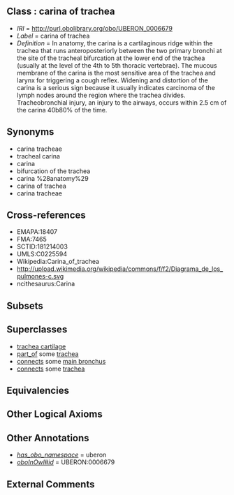 
## Class : carina of trachea

 * *IRI* = http://purl.obolibrary.org/obo/UBERON_0006679
 * *Label* = carina of trachea
 * *Definition* = In anatomy, the carina is a cartilaginous ridge within the trachea that runs anteroposteriorly between the two primary bronchi at the site of the tracheal bifurcation at the lower end of the trachea (usually at the level of the 4th to 5th thoracic vertebrae). The mucous membrane of the carina is the most sensitive area of the trachea and larynx for triggering a cough reflex. Widening and distortion of the carina is a serious sign because it usually indicates carcinoma of the lymph nodes around the region where the trachea divides. Tracheobronchial injury, an injury to the airways, occurs within 2.5 cm of the carina 40b80% of the time.

## Synonyms

 * carina tracheae
 * tracheal carina
 * carina
 * bifurcation of the trachea
 * carina %28anatomy%29
 * carina of trachea
 * carina tracheae

## Cross-references

 * EMAPA:18407
 * FMA:7465
 * SCTID:181214003
 * UMLS:C0225594
 * Wikipedia:Carina_of_trachea
 * http://upload.wikimedia.org/wikipedia/commons/f/f2/Diagrama_de_los_pulmones-c.svg
 * ncithesaurus:Carina

## Subsets


## Superclasses

 * [trachea cartilage](../../UBERON/04/UBERON_0003604.md)
 * [part_of](../../BFO/50/BFO_0000050.md) some [trachea](../../UBERON/26/UBERON_0003126.md)
 * [connects](../../ts/core#connects.md) some [main bronchus](../../UBERON/82/UBERON_0002182.md)
 * [connects](../../ts/core#connects.md) some [trachea](../../UBERON/26/UBERON_0003126.md)

## Equivalencies


## Other Logical Axioms


## Other Annotations

 * *[has_obo_namespace](../../ce/oboInOwl#hasOBONamespace.md)* = uberon
 * *[oboInOwl#id](../../id/oboInOwl#id.md)* = UBERON:0006679

## External Comments

